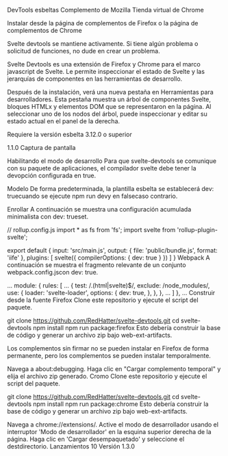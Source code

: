 DevTools esbeltas
Complemento de Mozilla Tienda virtual de Chrome

Instalar desde la página de complementos de Firefox o la página de complementos de Chrome

Svelte devtools se mantiene activamente. Si tiene algún problema o solicitud de funciones, no dude en crear un problema.

Svelte Devtools es una extensión de Firefox y Chrome para el marco javascript de Svelte. Le permite inspeccionar el estado de Svelte y las jerarquías de componentes en las herramientas de desarrollo.

Después de la instalación, verá una nueva pestaña en Herramientas para desarrolladores. Esta pestaña muestra un árbol de componentes Svelte, bloques HTMLx y elementos DOM que se representaron en la página. Al seleccionar uno de los nodos del árbol, puede inspeccionar y editar su estado actual en el panel de la derecha.

Requiere la versión esbelta 3.12.0 o superior

1.1.0 Captura de pantalla

Habilitando el modo de desarrollo
Para que svelte-devtools se comunique con su paquete de aplicaciones, el compilador svelte debe tener la devopción configurada en true.

Modelo
De forma predeterminada, la plantilla esbelta se establecerá dev: truecuando se ejecute npm run devy en falsecaso contrario.

Enrollar
A continuación se muestra una configuración acumulada minimalista con dev: trueset.

// rollup.config.js
import * as fs from 'fs';
import svelte from 'rollup-plugin-svelte';

export default {
  input: 'src/main.js',
  output: {
    file: 'public/bundle.js',
    format: 'iife'
  },
  plugins: [
    svelte({
      compilerOptions: {
        dev: true
      }
    })
  ]
}
Webpack
A continuación se muestra el fragmento relevante de un conjunto webpack.config.jscon dev: true.

  ...
  module: {
    rules: [
      ...
      {
        test: /\.(html|svelte)$/,
        exclude: /node_modules/,
        use: {
          loader: 'svelte-loader',
          options: {
            dev: true,
          },
        },
      },
      ...
    ]
  },
  ...
Construir desde la fuente
Firefox
Clone este repositorio y ejecute el script del paquete.

git clone https://github.com/RedHatter/svelte-devtools.git
cd svelte-devtools
npm install
npm run package:firefox
Esto debería construir la base de código y generar un archivo zip bajo web-ext-artifacts.

Los complementos sin firmar no se pueden instalar en Firefox de forma permanente, pero los complementos se pueden instalar temporalmente.

Navega a about:debugging.
Haga clic en "Cargar complemento temporal" y elija el archivo zip generado.
Cromo
Clone este repositorio y ejecute el script del paquete.

git clone https://github.com/RedHatter/svelte-devtools.git
cd svelte-devtools
npm install
npm run package:chrome
Esto debería construir la base de código y generar un archivo zip bajo web-ext-artifacts.

Navega a chrome://extensions/.
Active el modo de desarrollador usando el interruptor 'Modo de desarrollador' en la esquina superior derecha de la página.
Haga clic en 'Cargar desempaquetado' y seleccione el destdirectorio.
Lanzamientos 10
Versión 1.3.0
